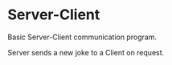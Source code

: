 # Server-Client
Basic Server-Client communication program.

Server sends a new joke to a Client on request.
